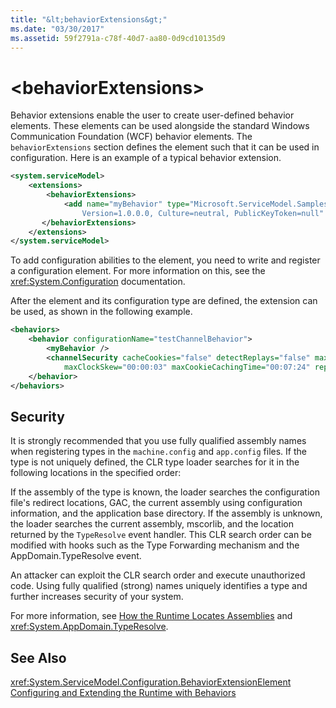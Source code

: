 ```yaml
---
title: "&lt;behaviorExtensions&gt;"
ms.date: "03/30/2017"
ms.assetid: 59f2791a-c78f-40d7-aa80-0d9cd10135d9
---
```

# &lt;behaviorExtensions&gt;
Behavior extensions enable the user to create user-defined behavior elements. These elements can be used alongside the standard Windows Communication Foundation (WCF) behavior elements. The `behaviorExtensions` section defines the element such that it can be used in configuration. Here is an example of a typical behavior extension.  
  
```xml  
<system.serviceModel>  
    <extensions>  
        <behaviorExtensions>  
            <add name="myBehavior" type="Microsoft.ServiceModel.Samples.MyBehaviorSection, MyBehavior,  
                Version=1.0.0.0, Culture=neutral, PublicKeyToken=null" />  
       </behaviorExtensions>  
    </extensions>  
</system.serviceModel>  
```  
  
 To add configuration abilities to the element, you need to write and register a configuration element. For more information on this, see the <xref:System.Configuration> documentation.  
  
 After the element and its configuration type are defined, the extension can be used, as shown in the following example.  
  
```xml  
<behaviors>  
    <behavior configurationName="testChannelBehavior">  
        <myBehavior />  
        <channelSecurity cacheCookies="false" detectReplays="false" maxCachedNonces="9"  
            maxClockSkew="00:00:03" maxCookieCachingTime="00:07:24" replayWindow="00:07:22.2190000" />  
    </behavior>  
</behaviors>  
```  
  
## Security  
 It is strongly recommended that you use fully qualified assembly names when registering types in the `machine.config` and `app.config` files. If the type is not uniquely defined, the CLR type loader searches for it in the following locations in the specified order:  
  
 If the assembly of the type is known, the loader searches the configuration file's redirect locations, GAC, the current assembly using configuration information, and the application base directory. If the assembly is unknown, the loader searches the current assembly, mscorlib, and the location returned by the `TypeResolve` event handler. This CLR search order can be modified with hooks such as the Type Forwarding mechanism and the AppDomain.TypeResolve event.  
  
 An attacker can exploit the CLR search order and execute unauthorized code. Using fully qualified (strong) names uniquely identifies a type and further increases security of your system.  
  
 For more information, see [How the Runtime Locates Assemblies](https://go.microsoft.com/fwlink/?LinkId=95336) and <xref:System.AppDomain.TypeResolve>.  
  
## See Also  
 <xref:System.ServiceModel.Configuration.BehaviorExtensionElement>  
 [Configuring and Extending the Runtime with Behaviors](../../../../../docs/framework/wcf/extending/configuring-and-extending-the-runtime-with-behaviors.md)
